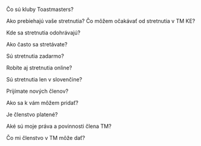Čo sú kluby Toastmasters?

Ako prebiehajú vaše stretnutia? Čo môžem očakávať od stretnutia v TM KE?

Kde sa stretnutia odohrávajú?

Ako často sa stretávate?

Sú stretnutia zadarmo?

Robíte aj stretnutia online?

Sú stretnutia len v slovenčine?

Prijímate nových členov?

Ako sa k vám  môžem pridať?

Je členstvo platené?

Aké sú moje práva a povinnosti člena TM?

Čo mi členstvo v TM môže dať?
